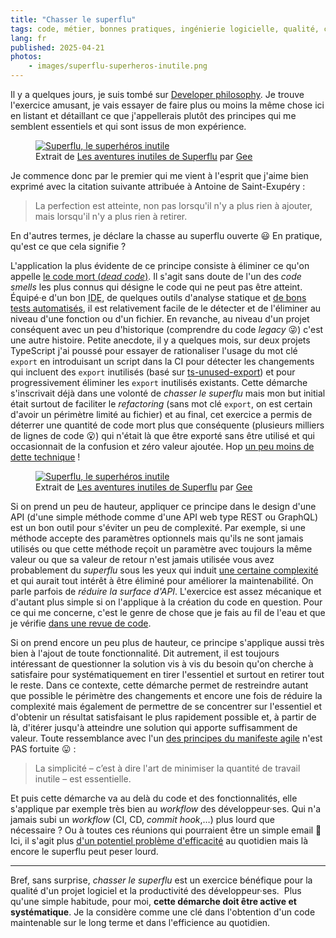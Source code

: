 ```yaml
---
title: "Chasser le superflu"
tags: code, métier, bonnes pratiques, ingénierie logicielle, qualité, complexité, dette technique
lang: fr
published: 2025-04-21
photos:
    - images/superflu-superheros-inutile.png
---
```


Il y a quelques jours, je suis tombé sur [Developer
philosophy](https://qntm.org/devphilo). Je trouve l'exercice amusant, je vais
essayer de faire plus ou moins la même chose ici en listant et détaillant ce que
j'appellerais plutôt des principes qui me semblent essentiels et qui sont issus
de mon expérience.

<figure class="object-center bordered">
  <a href="/images/superflu-superheros-inutile.png">
    <img loading="lazy" src="/images/660x/superflu-superheros-inutile.png" alt="Superflu, le superhéros inutile">
  </a>
  <footer>Extrait de <a href="https://editions.ptilouk.net/superflu/">Les aventures inutiles de Superflu</a> par <a href="https://ptilouk.net/">Gee</a></footer>
</figure>

Je commence donc par le premier qui me vient à l'esprit que j'aime bien exprimé
avec la citation suivante attribuée à Antoine de Saint-Exupéry :

> La perfection est atteinte, non pas lorsqu'il n'y a plus rien à ajouter, mais
> lorsqu'il n'y a plus rien à retirer.

En d'autres termes, je déclare la chasse au superflu ouverte 😃
En pratique, qu'est ce que cela signifie ?

L'application la plus évidente de ce principe consiste à éliminer ce qu'on
appelle [le code mort (_dead code_)](https://refactoring.guru/smells/dead-code).
Il s'agit sans doute de l'un des _code smells_ les plus connus qui désigne le code
qui ne peut pas être atteint. Équipé·e d'un bon <abbr title="Environnement de
développement intégré">IDE</abbr>, de quelques outils d'analyse statique et [de
bons tests automatisés](/post/bon-test-unitaire-integration-fonctionnel/), il
est relativement facile de le détecter et de l'éliminer au niveau d'une fonction
ou d'un fichier. En revanche, au niveau d'un projet conséquent avec un peu
d'historique (comprendre du code _legacy_ 😜) c'est une autre histoire. Petite
anecdote, il y a quelques mois, sur deux projets TypeScript j'ai poussé pour
essayer de rationaliser l'usage du mot clé `export` en introduisant un script
dans la CI pour détecter les changements qui incluent des `export` inutilisés
(basé sur [ts-unused-export](https://www.npmjs.com/package/ts-unused-exports))
et pour progressivement éliminer les `export` inutilisés existants. Cette
démarche s'inscrivait déjà dans une volonté de _chasser le superflu_ mais mon but
initial était surtout de faciliter le _refactoring_ (sans mot clé `export`, on
est certain d'avoir un périmètre limité au fichier) et au final, cet exercice
a permis de déterrer une quantité de code mort plus que conséquente (plusieurs
milliers de lignes de code 😮) qui n'était là que être exporté sans être
utilisé et qui occasionnait de la confusion et zéro valeur ajoutée. Hop [un peu
moins de dette technique](/post/dette-technique-partie-tetris/) !


<figure class="object-center bordered">
  <a href="/images/superflu-manque-rien.png">
    <img loading="lazy" src="/images/660x/superflu-manque-rien.png" alt="Superflu, le superhéros inutile">
  </a>
  <footer>Extrait de <a href="https://editions.ptilouk.net/superflu/">Les aventures inutiles de Superflu</a> par <a href="https://ptilouk.net/">Gee</a></footer>
</figure>

Si on prend un peu de hauteur, appliquer ce principe dans le design d'une API
(d'une simple méthode comme d'une API web type REST ou GraphQL) est un bon outil
pour s'éviter un peu de complexité. Par exemple, si une méthode accepte des
paramètres optionnels mais qu'ils ne sont jamais utilisés ou que cette méthode
reçoit un paramètre avec toujours la même valeur ou que sa valeur de retour
n'est jamais utilisée vous avez probablement du _superflu_ sous les yeux qui
induit [une certaine complexité](/post/complexite-charge-cognitive/) et qui
aurait tout intérêt à être éliminé pour améliorer la maintenabilité. On parle
parfois de _réduire la surface d'API_. L'exercice est assez mécanique et
d'autant plus simple si on l'applique à la création du code en question. Pour ce
qui me concerne, c'est le genre de chose que je fais au fil de l'eau et que je
vérifie [dans une revue de code](/post/vertus-revue-de-code/).

Si on prend encore un peu plus de hauteur, ce principe s'applique aussi très
bien à l'ajout de toute fonctionnalité. Dit autrement, il est toujours
intéressant de questionner la solution vis à vis du besoin qu'on cherche à
satisfaire pour systématiquement en tirer l'essentiel et surtout en retirer tout le
reste. Dans ce contexte, cette démarche permet de restreindre autant que
possible le périmètre des changements et encore une fois de réduire la
complexité mais également de permettre de se concentrer sur l'essentiel et
d'obtenir un résultat satisfaisant le plus rapidement possible et, à partir de
là, d'itérer jusqu'à atteindre une solution qui apporte suffisamment de valeur.
Toute ressemblance avec l'un [des principes du manifeste
agile](https://agilemanifesto.org/iso/fr/principles.html) n'est PAS fortuite
😛 :

> La simplicité – c’est à dire l'art de minimiser la quantité de travail
> inutile – est essentielle.

Et puis cette démarche va au delà du code et des fonctionnalités, elle
s'applique par exemple très bien au _workflow_ des développeur·ses. Qui n'a
jamais subi un _workflow_ (CI, CD, _commit hook_,…) plus lourd que nécessaire ?
Ou à toutes ces réunions qui pourraient être un simple email 🫠 Ici, il s'agit
plus [d'un potentiel problème
d'efficacité](/post/maximiser-efficacite-developpeurs/) au quotidien mais là
encore le superflu peut peser lourd.

---

Bref, sans surprise, _chasser le superflu_ est un exercice bénéfique pour la
qualité d'un projet logiciel et la productivité des développeur·ses.  Plus
qu'une simple habitude, pour moi, **cette démarche doit être active et
systématique**. Je la considère comme une clé dans l'obtention d'un code
maintenable sur le long terme et dans l'efficience au quotidien.
